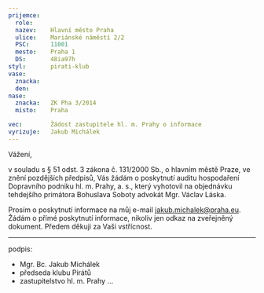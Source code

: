 ```yaml
---
prijemce: 
  role:
  nazev:    Hlavní město Praha
  ulice:    Mariánské náměstí 2/2
  PSC:      11001
  mesto:    Praha 1
  DS:       48ia97h
styl:       pirati-klub
vase:
  znacka:   
  den:
nase:
  znacka:   ZK Pha 3/2014
  misto:    Praha

vec:        Žádost zastupitele hl. m. Prahy o informace
vyrizuje:   Jakub Michálek
---
```


Vážení,

v souladu s § 51 odst. 3 zákona č. 131/2000 Sb., o hlavním městě Praze, ve znění pozdějších předpisů, Vás žádám o poskytnutí auditu hospodaření Dopravního podniku hl. m. Prahy, a. s., který vyhotovil na objednávku tehdejšího primátora Bohuslava Soboty advokát Mgr. Václav Láska.

Prosím o poskytnutí informace na můj e-mail [jakub.michalek@praha.eu](mailto:jakub.michalek@praha.eu). Žádám o přímé poskytnutí informace, nikoliv jen odkaz na zveřejněný dokument. Předem děkuji za Vaši vstřícnost.

---
podpis: 
  - Mgr. Bc. Jakub Michálek
  - předseda klubu Pirátů
  - zastupitelstvo hl. m. Prahy
...

